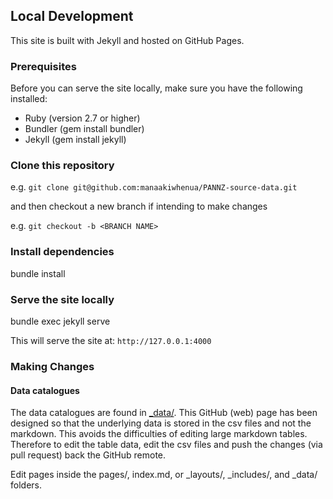 ## Local Development 
This site is built with Jekyll and hosted on GitHub Pages.


### Prerequisites

Before you can serve the site locally, make sure you have the following installed:


* Ruby (version 2.7 or higher)
* Bundler (gem install bundler)
* Jekyll (gem install jekyll)


### Clone this repository 
e.g. 
`git clone git@github.com:manaakiwhenua/PANNZ-source-data.git`

and then checkout a new branch if intending to make changes

e.g. 
`git checkout -b <BRANCH NAME>`


### Install dependencies
bundle install

### Serve the site locally
bundle exec jekyll serve

This will serve the site at:
`http://127.0.0.1:4000`


### Making Changes

#### Data catalogues
The data catalogues are found in [_data/](_data). This GitHub
(web) page has been designed so that the underlying data is stored
in the csv files and not the markdown. This avoids the difficulties
of editing large markdown tables. Therefore to edit the table data, 
edit the csv files and push the changes (via pull request) back
the GitHub remote. 



Edit pages inside the pages/, index.md, or _layouts/, _includes/, and _data/ folders.

